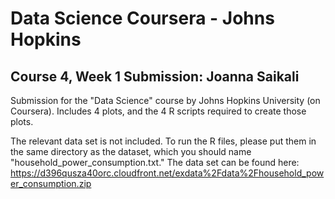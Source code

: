 # Data Science Coursera - Johns Hopkins
## Course 4, Week 1 Submission: Joanna Saikali


Submission for the "Data Science" course by Johns Hopkins University (on Coursera). Includes 4 plots, and the 4 R scripts required to create those plots.

The relevant data set is not included. To run the R files, please put them in the same directory as the dataset, which you should name "household_power_consumption.txt." The data set can be found here: https://d396qusza40orc.cloudfront.net/exdata%2Fdata%2Fhousehold_power_consumption.zip
